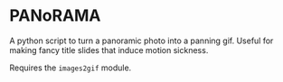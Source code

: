PANoRAMA
===

A python script to turn a panoramic photo into a panning gif. Useful for making fancy title slides that induce motion sickness.

Requires the `images2gif` module.
